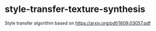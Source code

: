 # style-transfer-texture-synthesis
Style transfer algorithm based on https://arxiv.org/pdf/1609.03057.pdf
